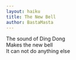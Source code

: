 ```yaml
---
layout: haiku
title: The New Bell
author: BastaMasta
---
```


The sound of Ding Dong<br>
Makes the new bell<br>
It can not do anything else<br>